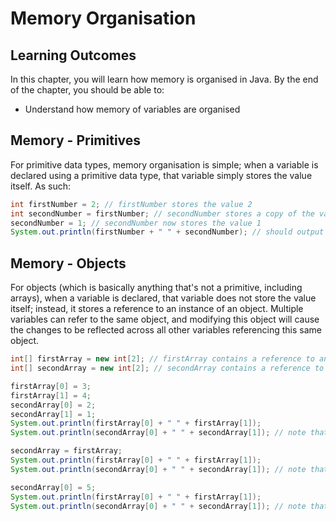 # Memory Organisation

## Learning Outcomes

In this chapter, you will learn how memory is organised in Java.
By the end of the chapter, you should be able to:
- Understand how memory of variables are organised

## Memory - Primitives

For primitive data types, memory organisation is simple; when a variable is declared using a primitive data type, that variable simply stores the value itself. As such:

```java
int firstNumber = 2; // firstNumber stores the value 2
int secondNumber = firstNumber; // secondNumber stores a copy of the value of firstNumber, which is 2
secondNumber = 1; // secondNumber now stores the value 1
System.out.println(firstNumber + " " + secondNumber); // should output "2 1"
```

## Memory - Objects

For objects (which is basically anything that's not a primitive, including arrays), when a variable is declared, that variable does not store the value itself; instead, it stores a reference to an instance of an object. Multiple variables can refer to the same object, and modifying this object will cause the changes to be reflected across all other variables referencing this same object.

```java
int[] firstArray = new int[2]; // firstArray contains a reference to an array with 2 integers
int[] secondArray = new int[2]; // secondArray contains a reference to a different array with 2 integers

firstArray[0] = 3;
firstArray[1] = 4;
secondArray[0] = 2;
secondArray[1] = 1;
System.out.println(firstArray[0] + " " + firstArray[1]);
System.out.println(secondArray[0] + " " + secondArray[1]); // note that these two are different

secondArray = firstArray;
System.out.println(firstArray[0] + " " + firstArray[1]);
System.out.println(secondArray[0] + " " + secondArray[1]); // note that these two are the same, which is to be expected

secondArray[0] = 5;
System.out.println(firstArray[0] + " " + firstArray[1]);
System.out.println(secondArray[0] + " " + secondArray[1]); // note that these two are the same, which may not be expected
```